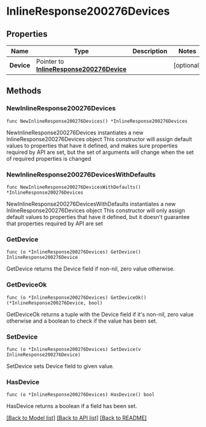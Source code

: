 # InlineResponse200276Devices

## Properties

Name | Type | Description | Notes
------------ | ------------- | ------------- | -------------
**Device** | Pointer to [**InlineResponse200276Device**](InlineResponse200276Device.md) |  | [optional] 

## Methods

### NewInlineResponse200276Devices

`func NewInlineResponse200276Devices() *InlineResponse200276Devices`

NewInlineResponse200276Devices instantiates a new InlineResponse200276Devices object
This constructor will assign default values to properties that have it defined,
and makes sure properties required by API are set, but the set of arguments
will change when the set of required properties is changed

### NewInlineResponse200276DevicesWithDefaults

`func NewInlineResponse200276DevicesWithDefaults() *InlineResponse200276Devices`

NewInlineResponse200276DevicesWithDefaults instantiates a new InlineResponse200276Devices object
This constructor will only assign default values to properties that have it defined,
but it doesn't guarantee that properties required by API are set

### GetDevice

`func (o *InlineResponse200276Devices) GetDevice() InlineResponse200276Device`

GetDevice returns the Device field if non-nil, zero value otherwise.

### GetDeviceOk

`func (o *InlineResponse200276Devices) GetDeviceOk() (*InlineResponse200276Device, bool)`

GetDeviceOk returns a tuple with the Device field if it's non-nil, zero value otherwise
and a boolean to check if the value has been set.

### SetDevice

`func (o *InlineResponse200276Devices) SetDevice(v InlineResponse200276Device)`

SetDevice sets Device field to given value.

### HasDevice

`func (o *InlineResponse200276Devices) HasDevice() bool`

HasDevice returns a boolean if a field has been set.


[[Back to Model list]](../README.md#documentation-for-models) [[Back to API list]](../README.md#documentation-for-api-endpoints) [[Back to README]](../README.md)


